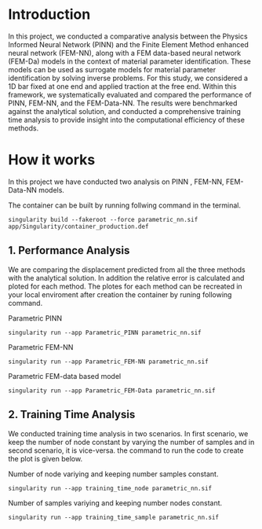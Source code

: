 # Introduction

In this project, we conducted a comparative analysis between the Physics Informed Neural Network (PINN) and the Finite Element Method enhanced neural network (FEM-NN), along with a FEM data-based neural network (FEM-Da) models in the context of material parameter identification. These models can be used as surrogate models for material parameter identification by solving inverse problems. For this study, we considered a 1D bar fixed at one end and applied traction at the free end. Within this framework, we systematically evaluated and compared the performance of PINN, FEM-NN, and the FEM-Data-NN. The results were benchmarked against the analytical solution, and conducted a comprehensive training time analysis to provide insight into the computational efficiency of these methods.

# How it works

In this project we have conducted two analysis on PINN , FEM-NN, FEM-Data-NN models.

The container can be built by running follwing command in the terminal.
```
singularity build --fakeroot --force parametric_nn.sif app/Singularity/container_production.def
```

## 1. Performance Analysis

We are comparing the displacement predicted from all the three methods with the analytical solution. In addition the relative error is calculated and ploted for each method. The plotes for each method can be recreated in your local enviroment after creation the container by runing following command.

Parametric PINN 
```
singularity run --app Parametric_PINN parametric_nn.sif
```

Parametric FEM-NN
```
singularity run --app Parametric_FEM-NN parametric_nn.sif
```

Parametric FEM-data based model
```
singularity run --app Parametric_FEM-Data parametric_nn.sif
```
## 2. Training Time Analysis

We conducted training time analysis in two scenarios. In first scenario, we keep the number of node constant by varying the number of samples and in second scenario, it is vice-versa. the command to run the code to create the plot is given below.

Number of node variying and keeping number samples constant.
```
singularity run --app training_time_node parametric_nn.sif
```

Number of samples variying and keeping number nodes constant.
```
singularity run --app training_time_sample parametric_nn.sif
```

